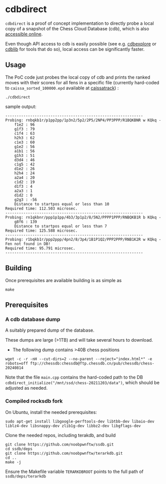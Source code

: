 # cdbdirect

`cdbdirect` is a proof of concept implementation to directly probe a local copy of a snapshot of the Chess Cloud Database (cdb),
which is also [accessible online](https://www.chessdb.cn/queryc_en/).

Even though API access to cdb is easily possible (see e.g. [cdbexplore](https://github.com/vondele/cdbexplore/) or [cdblib](https://github.com/robertnurnberg/cdblib/) for tools that do so), local access can be significantly faster.

## Usage

The PoC code just probes the local copy of cdb and prints the ranked moves with their scores for all fens
in a specific file (currently hard-coded to `caissa_sorted_100000.epd` available at [caissatrack](https://github.com/robertnurnberg/caissatrack)) :

```
./cdbdirect
```

sample output:

```
-------------------------------------------------------------
Probing: rnbqkb1r/p1pp2pp/1p3n2/5p2/2P5/2NP4/PP3PPP/R1BQKBNR w KQkq -
    f1e2 : 96
    g1f3 : 79
    c1f4 : 63
    h2h3 : 62
    c1e3 : 60
    g1e2 : 56
    a1b1 : 56
    g1h3 : 51
    d3d4 : 46
    c1g5 : 42
    d1e2 : 26
    h2h4 : 24
    a2a4 : 20
    c1d2 : 19
    d1f3 : 4
    a2a3 : 1
    d1d2 : 0
    g2g3 : -56
    Distance to startpos equal or less than 10
Required time: 112.503 microsec.
-------------------------------------------------------------
Probing: rn1qkbnr/ppp1p1pp/4b3/3p1p2/8/5N2/PPPP1PPP/RNBQKB1R b KQkq -
    g8f6 : 139
    Distance to startpos equal or less than 7
Required time: 125.588 microsec.
-------------------------------------------------------------
Probing: r1bqkb1r/ppp2ppp/4pn2/8/3p4/1B1P1Q2/PPP2PPP/RNB1K2R w KQkq -
Fen not found in DB!
Required time: 95.791 microsec.
-------------------------------------------------------------

```

## Building

Once prerequisites are available building is as simple as

```
make 
```

## Prerequisites

### A cdb database dump

A suitably prepared dump of the database. 

These dumps are large (>1TB) and will take several hours to download.

* The following dump contains >40B chess positions
```
wget -c -r -nH --cut-dirs=2 --no-parent --reject="index.html*" -e robots=off ftp://chessdb:chessdb@ftp.chessdb.cn/pub/chessdb/chess-20240814
```

Note that the file `main.cpp` contains the hard-coded path to the DB `cdbdirect_initialize("/mnt/ssd/chess-20211203/data")`, which should be adjusted as needed.

### Compiled rocksdb fork

On Ubuntu, install the needed prerequisites:

```
sudo apt-get install libgoogle-perftools-dev libtbb-dev libaio-dev liblz4-dev libsnappy-dev zlib1g-dev libbz2-dev libgflags-dev
```

Clone the needed repos, including terakdb, and build

```
git clone https://github.com/noobpwnftw/ssdb.git
cd ssdb/deps
git clone https://github.com/noobpwnftw/terarkdb.git
cd ..
make -j
```

Ensure the Makefile variable `TERARKDBROOT` points to the full path of `ssdb/deps/terarkdb`


